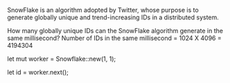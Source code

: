 SnowFlake is an algorithm adopted by Twitter, whose purpose is to generate globally unique and trend-increasing IDs in a distributed system.

How many globally unique IDs can the SnowFlake algorithm generate in the same millisecond? Number of IDs in the same millisecond = 1024 X 4096 = 4194304

let mut worker = Snowflake::new(1, 1);

let id = worker.next();
